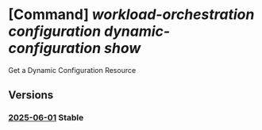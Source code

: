 # [Command] _workload-orchestration configuration dynamic-configuration show_

Get a Dynamic Configuration Resource

## Versions

### [2025-06-01](/Resources/mgmt-plane/L3N1YnNjcmlwdGlvbnMve30vcmVzb3VyY2Vncm91cHMve30vcHJvdmlkZXJzL21pY3Jvc29mdC5lZGdlL2NvbmZpZ3VyYXRpb25zL3t9L2R5bmFtaWNjb25maWd1cmF0aW9ucy97fQ==/2025-06-01.xml) **Stable**

<!-- mgmt-plane /subscriptions/{}/resourcegroups/{}/providers/microsoft.edge/configurations/{}/dynamicconfigurations/{} 2025-06-01 -->
